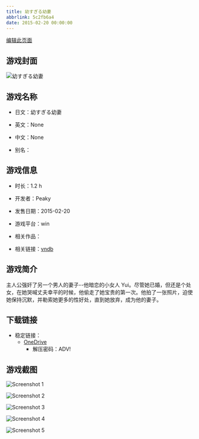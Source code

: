 ```yaml
---
title: 幼すぎる幼妻
abbrlink: 5c2fb6a4
date: 2015-02-20 00:00:00
---
```

[编辑此页面](https://github.com/ACG-3/ADV3-source/blob/main/source/_posts/games/%E5%B9%BC%E3%81%99%E3%81%8E%E3%82%8B%E5%B9%BC%E5%A6%BB.md)

## 游戏封面

![幼すぎる幼妻](https://pan.timero.xyz/onedrive/img_lib_001/%E5%B9%BC%E3%81%99%E3%81%8E%E3%82%8B%E5%B9%BC%E5%A6%BB_cover.avif)


## 游戏名称

- 日文：幼すぎる幼妻
- 英文：None
- 中文：None

- 别名：


## 游戏信息

- 时长：1.2 h
- 开发者：Peaky
- 发售日期：2015-02-20
- 游戏平台：win
- 相关作品：

- 相关链接：[vndb](https://vndb.org/v16756)


## 游戏简介

主人公强奸了另一个男人的妻子--他暗恋的小女人 Yui。尽管她已婚，但还是个处女，在她哭喊丈夫幸平的时候，他偷走了她宝贵的第一次。他拍了一张照片，迫使她保持沉默，并勒索她更多的性好处，直到她放弃，成为他的妻子。


## 下载链接

- 稳定链接：
    - [OneDrive](https://pan.timero.xyz/onedrive/adv_lib_001/%E5%B9%BC%E3%81%99%E3%81%8E%E3%82%8B%E5%B9%BC%E5%A6%BB)
        - 解压密码：ADV!



## 游戏截图


![Screenshot 1](https://pan.timero.xyz/onedrive/img_lib_001/%E5%B9%BC%E3%81%99%E3%81%8E%E3%82%8B%E5%B9%BC%E5%A6%BB_Screenshot_1.avif)

![Screenshot 2](https://pan.timero.xyz/onedrive/img_lib_001/%E5%B9%BC%E3%81%99%E3%81%8E%E3%82%8B%E5%B9%BC%E5%A6%BB_Screenshot_2.avif)

![Screenshot 3](https://pan.timero.xyz/onedrive/img_lib_001/%E5%B9%BC%E3%81%99%E3%81%8E%E3%82%8B%E5%B9%BC%E5%A6%BB_Screenshot_3.avif)

![Screenshot 4](https://pan.timero.xyz/onedrive/img_lib_001/%E5%B9%BC%E3%81%99%E3%81%8E%E3%82%8B%E5%B9%BC%E5%A6%BB_Screenshot_4.avif)

![Screenshot 5](https://pan.timero.xyz/onedrive/img_lib_001/%E5%B9%BC%E3%81%99%E3%81%8E%E3%82%8B%E5%B9%BC%E5%A6%BB_Screenshot_5.avif)

